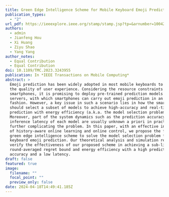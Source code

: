 ```yaml
---
title: Green Edge Intelligence Scheme for Mobile Keyboard Emoji Prediction
publication_types:
  - "2"
url_pdf: https://ieeexplore.ieee.org/stamp/stamp.jsp?tp=&arnumber=10042022
authors:
  - admin
  - Jianfeng Hou
  - Xi Huang
  - Ziyu Shao
  - Yang Yang
author_notes:
  - Equal Contribution
  - Equal Contribution
doi: 10.1109/TMC.2023.3243955
publication: In *IEEE Transactions on Mobile Computing*
abstract: >
  Emoji prediction has been widely adopted in most mobile keyboards to improve
  the quality of user experience. Considering the resource constraints of
  smartphones, it is promising to deploy pre-trained prediction models on edge
  servers, with which smartphones can carry out emoji prediction in an online
  fashion. However, a key issue in such a scenario lies in how the smartphone
  should select a subset of models to achieve high-accuracy and real-time emoji
  prediction with energy efficiency (a.k.a. the model selection problem).
  Moreover, part of the system dynamics such as the prediction accuracy and the
  inference latency of each model are usually unknown a priori in practice,
  further complicating the problem. In this paper, with an effective integration
  of history-aware online learning and online control, we propose the first
  green edge intelligence scheme to solve the model selection problem for mobile
  keyboard emoji prediction. Our theoretical analysis and simulation results
  verify the effectiveness of our proposed scheme in achieving a sub-linear
  round-averaged regret bound and energy efficiency with a high prediction
  accuracy and a low latency.
draft: false
featured: true
image:
  filename: ""
  focal_point: ""
  preview_only: false
date: 2024-04-18T14:49:41.185Z
---
```

